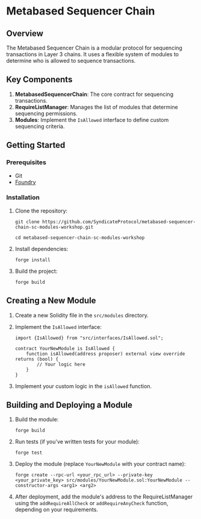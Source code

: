 # Metabased Sequencer Chain

## Overview

The Metabased Sequencer Chain is a modular protocol for sequencing transactions in Layer 3 chains. It uses a flexible system of modules to determine who is allowed to sequence transactions.

## Key Components

1. **MetabasedSequencerChain**: The core contract for sequencing transactions.
2. **RequireListManager**: Manages the list of modules that determine sequencing permissions.
3. **Modules**: Implement the `IsAllowed` interface to define custom sequencing criteria.

## Getting Started

### Prerequisites

- Git
- [Foundry](https://book.getfoundry.sh/getting-started/installation)

### Installation

1. Clone the repository:

   ```
   git clone https://github.com/SyndicateProtocol/metabased-sequencer-chain-sc-modules-workshop.git

   cd metabased-sequencer-chain-sc-modules-workshop
   ```

2. Install dependencies:

   ```
   forge install
   ```

3. Build the project:
   ```
   forge build
   ```

## Creating a New Module

1. Create a new Solidity file in the `src/modules` directory.
2. Implement the `IsAllowed` interface:

   ```solidity
   import {IsAllowed} from "src/interfaces/IsAllowed.sol";

   contract YourNewModule is IsAllowed {
       function isAllowed(address proposer) external view override returns (bool) {
           // Your logic here
       }
   }
   ```

3. Implement your custom logic in the `isAllowed` function.

## Building and Deploying a Module

1. Build the module:

   ```
   forge build
   ```

2. Run tests (if you've written tests for your module):

   ```
   forge test
   ```

3. Deploy the module (replace `YourNewModule` with your contract name):

   ```
   forge create --rpc-url <your_rpc_url> --private-key <your_private_key> src/modules/YourNewModule.sol:YourNewModule --constructor-args <arg1> <arg2>
   ```

4. After deployment, add the module's address to the RequireListManager using the `addRequireAllCheck` or `addRequireAnyCheck` function, depending on your requirements.
